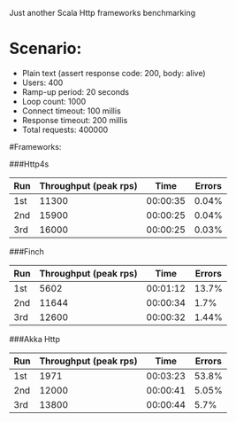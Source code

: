 Just another Scala Http frameworks benchmarking

# Scenario:
- Plain text (assert response code: 200, body: alive)
- Users: 400 
- Ramp-up period: 20 seconds
- Loop count: 1000
- Connect timeout: 100 millis
- Response timeout: 200 millis
- Total requests: 400000

#Frameworks:

###Http4s

| Run           | Throughput (peak rps) | Time     |Errors   |
| ------------- | --------------------- | -------- | ------- |
| 1st           | 11300                 | 00:00:35 |0.04%    |
| 2nd           | 15900                 | 00:00:25 |0.04%    |
| 3rd           | 16000                 | 00:00:25 |0.03%    |


###Finch

| Run           | Throughput (peak rps) | Time     |Errors   |
| ------------- | --------------------- | -------- | ------- |
| 1st           | 5602                  | 00:01:12 |13.7%    |
| 2nd           | 11644                 | 00:00:34 |1.7%     |
| 3rd           | 12600                 | 00:00:32 |1.44%    |


###Akka Http

| Run           | Throughput (peak rps) | Time     |Errors   |
| ------------- | --------------------- | -------- | ------- |
| 1st           | 1971                  | 00:03:23 |53.8%    |
| 2nd           | 12000                 | 00:00:41 |5.05%    |
| 3rd           | 13800                 | 00:00:44 |5.7%     |



